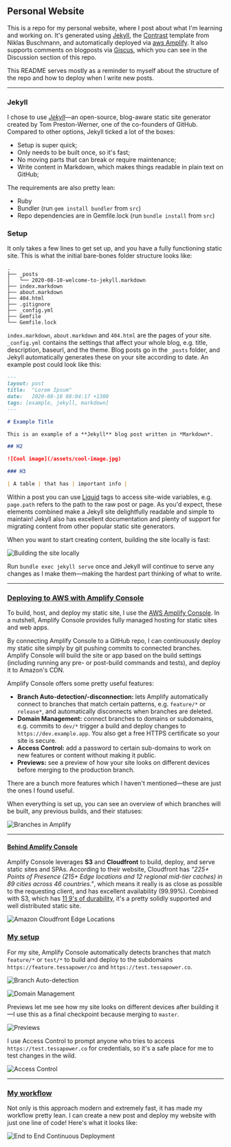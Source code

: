 ## Personal Website

This is a repo for my personal website, where I post about what I'm learning and working on. It's generated using [Jekyll](https://github.com/jekyll/jekyll),
the [Contrast](https://github.com/niklasbuschmann/contrast) template from Niklas Buschmann, and automatically deployed via [aws Amplify](https://aws.amazon.com/amplify/). It also supports comments on blogposts via [Giscus](https://github.com/giscus/giscus), which you can see in the Discussion section of this repo.

This README serves mostly as a reminder to myself about the structure of the repo and how to deploy when I write new posts.

---

### Jekyll

I chose to use *[Jekyll](https://jekyllrb.com/)*—an open-source, blog-aware static site generator created by Tom Preston-Werner, one of the co-founders of GitHub. Compared to other options, Jekyll ticked a lot of the boxes:

- Setup is super quick;
- Only needs to be built once, so it's fast;
- No moving parts that can break or require maintenance;
- Write content in Markdown, which makes things readable in plain text on GitHub;

The requirements are also pretty lean:

- Ruby
- Bundler (run `gem install bundler` from `src`)
- Repo dependencies are in Gemfile.lock (run `bundle install` from `src`)

### Setup

It only takes a few lines to get set up, and you have a fully functioning static site. This is what the initial bare-bones folder structure looks like:

```
.
├── _posts
│   └── 2020-08-10-welcome-to-jekyll.markdown
├── index.markdown
├── about.markdown
├── 404.html
├── .gitignore
├── _config.yml
├── Gemfile
└── Gemfile.lock
```
`index.markdown`, `about.markdown` and `404.html` are the pages of your site. `_config.yml` contains the settings that affect your whole blog, e.g. title, description, baseurl, and the theme. Blog posts go in the `_posts` folder, and Jekyll automatically generates these on your site according to date. An example post could look like this:

```markdown
---
layout: post
title:  "Lorem Ipsum"
date:   2020-08-10 08:04:17 +1300
tags: [example, jekyll, markdown]
---

# Example Title

This is an example of a **Jekyll** blog post written in *Markdown*.

## H2

![Cool image](/assets/cool-image.jpg)

### H3

| A table | that has | important info |
```

Within a post you can use [Liquid](https://shopify.github.io/liquid/) tags to access site-wide variables, e.g. `page.path` refers to the path to the raw post or page. As you'd expect, these elements combined make a Jekyll site delightfully readable and simple to maintain! Jekyll also has excellent documentation and plenty of support for migrating content from other popular static site generators.

When you want to start creating content, building the site locally is fast:

![Building the site locally](./src/assets/posts/2020-08-10-blogception/jekyll-serve.gif)

Run `bundle exec jekyll serve` once and Jekyll will continue to serve any changes as I make them—making the hardest part thinking of what to write.

---

### [Deploying to AWS with Amplify Console](#deplying-to-aws-with-amplify-console)

To build, host, and deploy my static site, I use the [AWS Amplify Console](https://aws.amazon.com/amplify/hosting/). In a nutshell, Amplify Console provides fully managed hosting for static sites and web apps.

By connecting Amplify Console to a GitHub repo, I can continuously deploy my static site simply by git pushing commits to connected branches. Amplify Console will build the site or app based on the build settings (including running any pre- or post-build commands and tests), and deploy it to Amazon's CDN.

Amplify Console offers some pretty useful features:

- **Branch Auto-detection/-disconnection:** lets Amplify automatically connect to branches that match certain patterns, e.g. `feature/*` or `release*`, and automatically disconnects when branches are deleted.
- **Domain Management:** connect branches to domains or subdomains, e.g. commits to `dev/*` trigger a build and deploy changes to `https://dev.example.app`. You also get a free HTTPS certificate so your site is secure.
- **Access Control:** add a password to certain sub-domains to work on new features or content without making it public.
- **Previews:** see a preview of how your site looks on different devices before merging to the production branch.

There are a bunch more features which I haven't mentioned—these are just the ones I found useful.

When everything is set up, you can see an overview of which branches will be built, any previous builds, and their statuses:

![Branches in Amplify](./src/assets/posts/2020-08-10-blogception/branches-in-amplify.jpg)

---
#### [Behind Amplify Console](#behind-amplify-console)

Amplify Console leverages **S3** and **Cloudfront** to build, deploy, and serve static sites and SPAs. According to their website, Cloudfront has *"225+ Points of Presence (215+ Edge locations and 12 regional mid-tier caches) in 89 cities across 46 countries."*, which means it really is as close as possible to the requesting client, and has excellent availability (99.99%). Combined with S3, which has [11 9's of durability](https://docs.aws.amazon.com/AmazonS3/latest/userguide/DataDurability.html), it's a pretty solidly supported and well distributed static site.

![Amazon Cloudfront Edge Locations](./src/assets/posts/2020-08-10-blogception/cloudfront-cdn.png)

### [My setup](#my-setup)

For my site, Amplify Console automatically detects branches that match `feature/*` or `test/*` to build and deploy to the subdomains `https://feature.tessapower/co` and `https://test.tessapower.co`.

![Branch Auto-detection](./src/assets/posts/2020-08-10-blogception/branch-detection.jpg)

![Domain Management](./src/assets/posts/2020-08-10-blogception/domain-mgmt.jpg)

Previews let me see how my site looks on different devices after building it—I use this as a final checkpoint because merging to `master`.

![Previews](./src/assets/posts/2020-08-10-blogception/preview-checks.gif)

I use Access Control to prompt anyone who tries to access `https://test.tessapower.co` for credentials, so it's a safe place for me to test changes in the wild.

![Access Control](./src/assets/posts/2020-08-10-blogception/access-control.jpg)

---
### [My workflow](my-workflow)

Not only is this approach modern and extremely fast, it has made my workflow pretty lean. I can create a new post and deploy my website with just one line of code! Here's what it looks like:

![End to End Continuous Deployment](./src/assets/posts/2020-08-10-blogception/end-to-end.gif)
